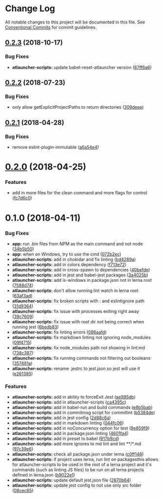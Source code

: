 # Change Log

All notable changes to this project will be documented in this file.
See [Conventional Commits](https://conventionalcommits.org) for commit guidelines.

<a name="0.2.3"></a>
## [0.2.3](https://github.com/ATLauncher/javascript/compare/@atlauncher/atlauncher-scripts@0.2.2...@atlauncher/atlauncher-scripts@0.2.3) (2018-10-17)


### Bug Fixes

* **atlauncher-scripts:** update babel-reset-atlauncher version ([87ff6a6](https://github.com/ATLauncher/javascript/commit/87ff6a6))




<a name="0.2.2"></a>
## [0.2.2](https://github.com/ATLauncher/javascript/compare/@atlauncher/atlauncher-scripts@0.2.1...@atlauncher/atlauncher-scripts@0.2.2) (2018-07-23)


### Bug Fixes

* only allow getExplicitProjectPaths to return directories ([309deee](https://github.com/ATLauncher/javascript/commit/309deee))




<a name="0.2.1"></a>
## [0.2.1](https://github.com/ATLauncher/javascript/compare/@atlauncher/atlauncher-scripts@0.2.0...@atlauncher/atlauncher-scripts@0.2.1) (2018-04-28)


### Bug Fixes

* remove eslint-plugin-immutable ([a6a54e4](https://github.com/ATLauncher/javascript/commit/a6a54e4))




<a name="0.2.0"></a>
# [0.2.0](https://github.com/ATLauncher/javascript/compare/@atlauncher/atlauncher-scripts@0.1.0...@atlauncher/atlauncher-scripts@0.2.0) (2018-04-25)


### Features

* add in more files for the clean command and more flags for control ([fc7d6c0](https://github.com/ATLauncher/javascript/commit/fc7d6c0))




<a name="0.1.0"></a>
# 0.1.0 (2018-04-11)


### Bug Fixes

* **app:** run .bin files from NPM as the main command and not node ([34b5b50](https://github.com/ATLauncher/javascript/commit/34b5b50))
* **app:** when on Windows, try to use the cmd ([072b2ec](https://github.com/ATLauncher/javascript/commit/072b2ec))
* **atlauncher-scripts:** add in chokidar and fix linting ([bd4289a](https://github.com/ATLauncher/javascript/commit/bd4289a))
* **atlauncher-scripts:** add in colors dependency ([f713e72](https://github.com/ATLauncher/javascript/commit/f713e72))
* **atlauncher-scripts:** add in cross-spawn to dependencies ([40befde](https://github.com/ATLauncher/javascript/commit/40befde))
* **atlauncher-scripts:** add in jest and babel-jest packages ([3a4025b](https://github.com/ATLauncher/javascript/commit/3a4025b))
* **atlauncher-scripts:** add is-windows in package.json not in lerna root ([7588d74](https://github.com/ATLauncher/javascript/commit/7588d74))
* **atlauncher-scripts:** don't allow running lint watch in lerna root ([63af3ad](https://github.com/ATLauncher/javascript/commit/63af3ad))
* **atlauncher-scripts:** fix broken scripts with : and eslintignore path ([31d9364](https://github.com/ATLauncher/javascript/commit/31d9364))
* **atlauncher-scripts:** fix issue with processes exiting right away ([39c7609](https://github.com/ATLauncher/javascript/commit/39c7609))
* **atlauncher-scripts:** fix issue with root dir not being correct when running jest ([6bedb83](https://github.com/ATLauncher/javascript/commit/6bedb83))
* **atlauncher-scripts:** fix linting errors ([086aafd](https://github.com/ATLauncher/javascript/commit/086aafd))
* **atlauncher-scripts:** fix markdown linting not ignoring node_modules ([09f4715](https://github.com/ATLauncher/javascript/commit/09f4715))
* **atlauncher-scripts:** fix node_modules path not showing in lint:md ([738c387](https://github.com/ATLauncher/javascript/commit/738c387))
* **atlauncher-scripts:** fix running commands not filtering out booleans ([357481a](https://github.com/ATLauncher/javascript/commit/357481a))
* **atlauncher-scripts:** rename .jestrc to jest.json so jest will use it ([e261385](https://github.com/ATLauncher/javascript/commit/e261385))


### Features

* **atlauncher-scripts:** add in ability to forceExit Jest ([ae985db](https://github.com/ATLauncher/javascript/commit/ae985db))
* **atlauncher-scripts:** add in atlauncher-scripts ([ca4395c](https://github.com/ATLauncher/javascript/commit/ca4395c))
* **atlauncher-scripts:** add in babel-run and build commands ([e8b5bab](https://github.com/ATLauncher/javascript/commit/e8b5bab))
* **atlauncher-scripts:** add in commitmsg script for commitlint ([b5384de](https://github.com/ATLauncher/javascript/commit/b5384de))
* **atlauncher-scripts:** add in jest config ([2d88c6a](https://github.com/ATLauncher/javascript/commit/2d88c6a))
* **atlauncher-scripts:** add in markdown linting ([044fc06](https://github.com/ATLauncher/javascript/commit/044fc06))
* **atlauncher-scripts:** add in noConcurrency option for test ([9e859f9](https://github.com/ATLauncher/javascript/commit/9e859f9))
* **atlauncher-scripts:** add in package.json linting ([4601fa4](https://github.com/ATLauncher/javascript/commit/4601fa4))
* **atlauncher-scripts:** add in preset to babel ([917b9cd](https://github.com/ATLauncher/javascript/commit/917b9cd))
* **atlauncher-scripts:** add more ignores to md lint and lint **/*.md ([97c39e6](https://github.com/ATLauncher/javascript/commit/97c39e6))
* **atlauncher-scripts:** check all package.json under lerna ([c0ff146](https://github.com/ATLauncher/javascript/commit/c0ff146))
* **atlauncher-scripts:** if project uses lerna, run lint on packagesthis allows for atlauncher-scripts to be used in the root of a lerna project and it's commands (such as linting JS files) to be run on all lerna projects defined in lerna.json ([b9022e1](https://github.com/ATLauncher/javascript/commit/b9022e1))
* **atlauncher-scripts:** update default jest.json file ([2870b64](https://github.com/ATLauncher/javascript/commit/2870b64))
* **atlauncher-scripts:** update jest config to not use only src folder ([08cec65](https://github.com/ATLauncher/javascript/commit/08cec65))
